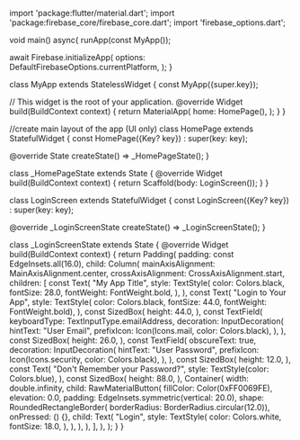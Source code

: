 import 'package:flutter/material.dart';
import 'package:firebase_core/firebase_core.dart';
import 'firebase_options.dart';

void main() async{
  runApp(const MyApp());

  await Firebase.initializeApp(
    options: DefaultFirebaseOptions.currentPlatform,
  );
}

class MyApp extends StatelessWidget {
  const MyApp({super.key});

  // This widget is the root of your application.
  @override
  Widget build(BuildContext context) {
    return MaterialApp(
      home: HomePage(),
    );
  }
}

//create main layout of the app (UI only)
class HomePage extends StatefulWidget {
  const HomePage({Key? key}) : super(key: key);

  @override
  State<HomePage> createState() => _HomePageState();
}

class _HomePageState extends State<HomePage> {
  @override
  Widget build(BuildContext context) {
    return Scaffold(body: LoginScreen());
  }
}

class LoginScreen extends StatefulWidget {
  const LoginScreen({Key? key}) : super(key: key);

  @override
  _LoginScreenState createState() => _LoginScreenState();
}

class _LoginScreenState extends State<LoginScreen> {
  @override
  Widget build(BuildContext context) {
    return Padding(
      padding: const EdgeInsets.all(16.0),
      child: Column(
        mainAxisAlignment: MainAxisAlignment.center,
        crossAxisAlignment: CrossAxisAlignment.start,
        children: [
          const Text(
            "My App Title",
            style: TextStyle(
              color: Colors.black,
              fontSize: 28.0,
              fontWeight: FontWeight.bold,
            ),
          ),
          const Text(
            "Login to Your App",
            style: TextStyle(
                color: Colors.black,
                fontSize: 44.0,
                fontWeight: FontWeight.bold),
          ),
          const SizedBox(
            height: 44.0,
          ),
          const TextField(
            keyboardType: TextInputType.emailAddress,
            decoration: InputDecoration(
              hintText: "User Email",
              prefixIcon: Icon(Icons.mail, color: Colors.black),
            ),
          ),
          const SizedBox(
            height: 26.0,
          ),
          const TextField(
            obscureText: true,
            decoration: InputDecoration(
              hintText: "User Password",
              prefixIcon: Icon(Icons.security, color: Colors.black),
            ),
          ),
          const SizedBox(
            height: 12.0,
          ),
          const Text(
            "Don't Remember your Password?",
            style: TextStyle(color: Colors.blue),
          ),
          const SizedBox(
            height: 88.0,
          ),
          Container(
            width: double.infinity,
            child: RawMaterialButton(
              fillColor: Color(0xFF0069FE),
              elevation: 0.0,
              padding: EdgeInsets.symmetric(vertical: 20.0),
              shape: RoundedRectangleBorder(
                  borderRadius: BorderRadius.circular(12.0)),
              onPressed: () {},
              child: Text(
                "Login",
                style: TextStyle(
                  color: Colors.white,
                  fontSize: 18.0,
                ),
              ),
            ),
          ),
        ],
      ),
    );
  }
}

